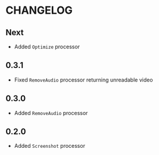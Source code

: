 # CHANGELOG

## Next

* Added `Optimize` processor

## 0.3.1

* Fixed `RemoveAudio` processor returning unreadable video

## 0.3.0

* Added `RemoveAudio` processor

## 0.2.0

* Added `Screenshot` processor
